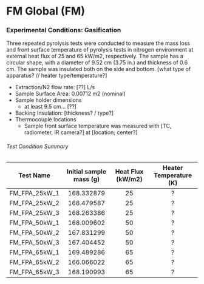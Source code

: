 # FM Global (FM)

### Experimental Conditions: Gasification

Three repeated pyrolysis tests were conducted to measure the mass loss and front surface temperature of pyrolysis tests in nitrogen environment at external heat flux of 25 and 65 kW/m2, respectively. The sample has a circular shape, with a diameter of 9.52 cm (3.75 in.) and thickness of 0.6 cm. The sample was insulated both on the side and bottom.
[what type of apparatus? // heater type/temperature?]

* Extraction/N2 flow rate: [??] L/s
* Sample Surface Area: 0.00712 m2 (nominal)
* Sample holder dimensions
  - at least 9.5 cm... [??]
* Backing Insulation: [thickness? / type?]
* Thermocouple locations
  - Sample front surface temperature was measured with [TC, radiometer, IR camera?] at [location; center?]

###### Test Condition Summary

| Test Name | Initial sample mass (g) | Heat Flux (kW/m2) | Heater Temperature (K) |
|:----------:|:------:|:---:|:---:|
| FM\_FPA\_25kW\_1 | 168.332879 | 25 | ? |
| FM\_FPA\_25kW\_2 | 168.479587 | 25 | ? |
| FM\_FPA\_25kW\_3 | 168.263386 | 25 | ? |
| FM\_FPA\_50kW\_1 | 168.009602 | 50 | ? |
| FM\_FPA\_50kW\_2 | 167.831299 | 50 | ? |
| FM\_FPA\_50kW\_3 | 167.404452 | 50 | ? |
| FM\_FPA\_65kW\_1 | 169.489286 | 65 | ? |
| FM\_FPA\_65kW\_2 | 166.066022 | 65 | ? |
| FM\_FPA\_65kW\_3 | 168.190993 | 65 | ? |
